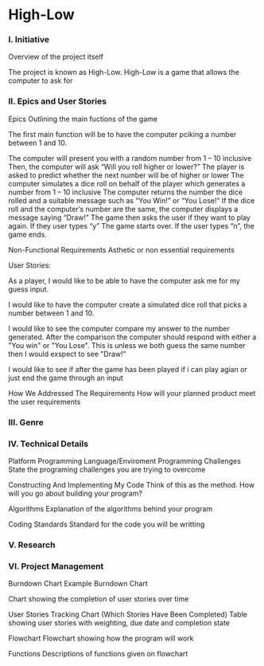 # High-Low

### I. Initiative

Overview of the project itself

The project is known as High-Low. High-Low is a game that allows the computer to ask for 

### II. Epics and User Stories
Epics
Outlining the main fuctions of the game

The first main function will be to have the computer pciking a number between 1 and 10.

The computer will present you with a random number from 1 – 10 inclusive
Then, the computer will ask “Will you roll higher or lower?” 
The player is asked to predict whether the next number will be of higher or lower
The computer simulates a dice roll on behalf of the player which generates a number from 1 – 10 inclusive
The computer returns the number the dice rolled and a suitable message such as “You Win!” or “You Lose!”
If the dice roll and the computer’s number are the same, the computer displays a message saying “Draw!”
The game then asks the user if they want to play again. If they user types “y” The game starts over. If the user types “n”, the game ends.


Non-Functional Requirements
Asthetic or non essential requirements

User Stories:

As a player, I would like to be able to have the computer ask me for my guess input.

I would like to have the computer create a simulated dice roll that picks a number between 1 and 10.

I would like to see the computer compare my answer to the number generated. After the comparison the computer should respond with either a "You win" or "You Lose". This is unless we both guess the same number then I would exspect to see "Draw!"

I would like to see if after the game has been played if i can play agian or just end the game through an input




How We Addressed The Requirements
How will your planned product meet the user requirements

### III. Genre
### IV. Technical Details
Platform
Programming Language/Enviroment
Programming Challenges
State the programing challenges you are trying to overcome

Constructing And Implementing My Code
Think of this as the method. How will you go about building your program?

Algorithms
Explanation of the algorithms behind your program

Coding Standards
Standard for the code you will be writting

### V. Research
### VI. Project Management
Burndown Chart
Example Burndown Chart

Chart showing the completion of user stories over time

User Stories Tracking Chart (Which Stories Have Been Completed)
Table showing user stories with weighting, due date and completion state

Flowchart
Flowchart showing how the program will work

Functions
Descriptions of functions given on flowchart
